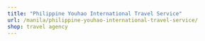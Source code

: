 ```yaml
---
title: "Philippine Youhao International Travel Service"
url: /manila/philippine-youhao-international-travel-service/
shop: travel agency
---
```


